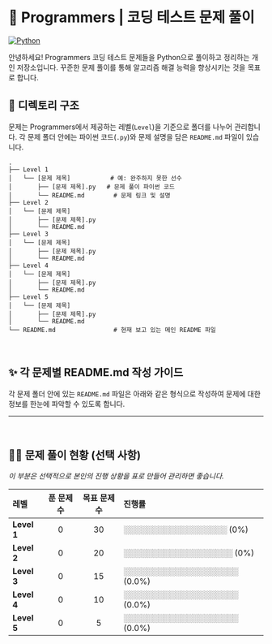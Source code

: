 # 🚀 Programmers | 코딩 테스트 문제 풀이

[![Python](https://img.shields.io/badge/Language-Python-3776AB?style=flat-square&logo=python)](https://www.python.org/)

안녕하세요! Programmers 코딩 테스트 문제들을 Python으로 풀이하고 정리하는 개인 저장소입니다. 꾸준한 문제 풀이를 통해 알고리즘 해결 능력을 향상시키는 것을 목표로 합니다.

## 📁 디렉토리 구조

문제는 Programmers에서 제공하는 레벨(`Level`)을 기준으로 폴더를 나누어 관리합니다. 각 문제 폴더 안에는 파이썬 코드(`.py`)와 문제 설명을 담은 `README.md` 파일이 있습니다.

```
.
├── Level 1
│   └── [문제 제목]           # 예: 완주하지 못한 선수
│       ├── [문제 제목].py   # 문제 풀이 파이썬 코드
│       └── README.md        # 문제 링크 및 설명
├── Level 2
│   └── [문제 제목]
│       ├── [문제 제목].py
│       └── README.md
├── Level 3
│   └── [문제 제목]
│       ├── [문제 제목].py
│       └── README.md
├── Level 4
│   └── [문제 제목]
│       ├── [문제 제목].py
│       └── README.md
├── Level 5
│   └── [문제 제목]
│       ├── [문제 제목].py
│       └── README.md
└── README.md                # 현재 보고 있는 메인 README 파일
```

<br>

## ✨ 각 문제별 README.md 작성 가이드

각 문제 폴더 안에 있는 `README.md` 파일은 아래와 같은 형식으로 작성하여 문제에 대한 정보를 한눈에 파악할 수 있도록 합니다.

---

<br>

## 🧑‍💻 문제 풀이 현황 (선택 사항)

*이 부분은 선택적으로 본인의 진행 상황을 표로 만들어 관리하면 좋습니다.*

| 레벨 | 푼 문제 수 | 목표 문제 수 | 진행률 |
| :--- | :---: | :---: | :--- |
| **Level 1** | 0 | 30 | ░░░░░░░░░░░░░░░░░░ (0%) |
| **Level 2** | 0 | 20 | ░░░░░░░░░░░░░░░░░░░ (0%) |
| **Level 3** | 0 | 15 | ░░░░░░░░░░░░░░░░░░░░ (0.0%) |
| **Level 4** | 0 | 10 | ░░░░░░░░░░░░░░░░░░░░ (0.0%) |
| **Level 5** | 0 | 5 | ░░░░░░░░░░░░░░░░░░░░ (0.0%) |

<br>
